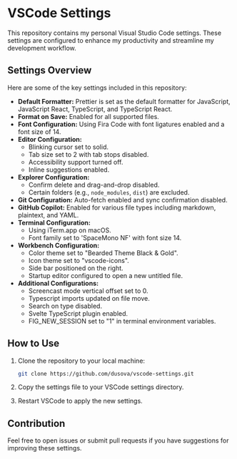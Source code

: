 # VSCode Settings

This repository contains my personal Visual Studio Code settings. These settings are configured to enhance my productivity and streamline my development workflow.

## Settings Overview

Here are some of the key settings included in this repository:

- **Default Formatter:** Prettier is set as the default formatter for JavaScript, JavaScript React, TypeScript, and TypeScript React.
- **Format on Save:** Enabled for all supported files.
- **Font Configuration:** Using Fira Code with font ligatures enabled and a font size of 14.
- **Editor Configuration:** 
  - Blinking cursor set to solid.
  - Tab size set to 2 with tab stops disabled.
  - Accessibility support turned off.
  - Inline suggestions enabled.
- **Explorer Configuration:** 
  - Confirm delete and drag-and-drop disabled.
  - Certain folders (e.g., `node_modules`, `dist`) are excluded.
- **Git Configuration:** Auto-fetch enabled and sync confirmation disabled.
- **GitHub Copilot:** Enabled for various file types including markdown, plaintext, and YAML.
- **Terminal Configuration:** 
  - Using iTerm.app on macOS.
  - Font family set to 'SpaceMono NF' with font size 14.
- **Workbench Configuration:** 
  - Color theme set to "Bearded Theme Black & Gold".
  - Icon theme set to "vscode-icons".
  - Side bar positioned on the right.
  - Startup editor configured to open a new untitled file.
- **Additional Configurations:**
  - Screencast mode vertical offset set to 0.
  - Typescript imports updated on file move.
  - Search on type disabled.
  - Svelte TypeScript plugin enabled.
  - FIG_NEW_SESSION set to "1" in terminal environment variables.

## How to Use

1. Clone the repository to your local machine:
   ```sh
   git clone https://github.com/dusova/vscode-settings.git
   ```

2. Copy the settings file to your VSCode settings directory.

3. Restart VSCode to apply the new settings.

## Contribution

Feel free to open issues or submit pull requests if you have suggestions for improving these settings.
